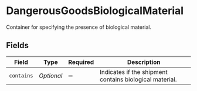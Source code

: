 # DangerousGoodsBiologicalMaterial

Container for specifying the presence of biological material.


## Fields

| Field                                                   | Type                                                    | Required                                                | Description                                             |
| ------------------------------------------------------- | ------------------------------------------------------- | ------------------------------------------------------- | ------------------------------------------------------- |
| `contains`                                              | *Optional<Boolean>*                                     | :heavy_minus_sign:                                      | Indicates if the shipment contains biological material. |